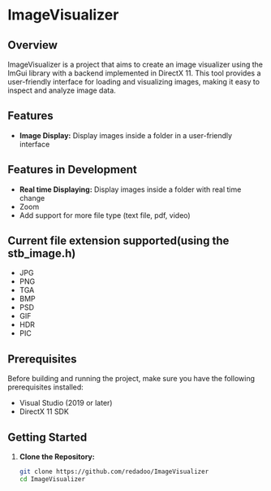# ImageVisualizer

## Overview

ImageVisualizer is a project that aims to create an image visualizer using the ImGui library with a backend implemented in DirectX 11. This tool provides a user-friendly interface for loading and visualizing images, making it easy to inspect and analyze image data.

## Features

- **Image Display:** Display images inside a folder in a user-friendly interface

## Features in Development

- **Real time Displaying:** Display images inside a folder with real time change
- Zoom
- Add support for more file type (text file, pdf, video)

## Current file extension supported(using the stb_image.h)
- JPG 
- PNG
- TGA
- BMP
- PSD
- GIF
- HDR
- PIC

## Prerequisites
Before building and running the project, make sure you have the following prerequisites installed:

- Visual Studio (2019 or later)
- DirectX 11 SDK

## Getting Started

1. **Clone the Repository:**
   ```bash
   git clone https://github.com/redadoo/ImageVisualizer
   cd ImageVisualizer
